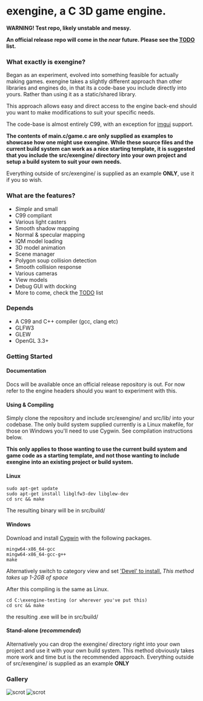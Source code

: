 # exengine, a C 3D game engine.
**WARNING! Test repo, likely unstable and messy.**

**An official release repo will come in the *near* future.  Please see the [TODO](TODO.md) list.**

### What exactly is exengine?
Began as an experiment, evolved into something feasible for actually making games.  exengine takes a slightly
different approach than other libraries and engines do, in that its a code-base you include directly into yours.  Rather than using it as a static/shared library.

This approach allows easy and direct access to the engine back-end should you want to make modifications to suit your specific needs.

The code-base is almost entirely C99, with an exception for [imgui](https://github.com/ocornut/imgui) support.

**The contents of main.c/game.c are only supplied as examples to showcase how one might use exengine.  While these source files and the current build system can work as a nice starting template, it is suggested that you include the src/exengine/ directory into your own project and setup a build system to suit your own needs.**

Everything outside of src/exengine/ is supplied as an example **ONLY**, use it if you so wish.

### What are the features?
* *Simple* and small
* C99 compliant
* Various light casters
* Smooth shadow mapping
* Normal & specular mapping
* IQM model loading
* 3D model animation
* Scene manager
* Polygon soup collision detection
* Smooth collision response
* Various cameras
* View models
* Debug GUI with docking
* More to come, check the [TODO](TODO.md) list

### Depends
* A C99 and C++ compiler (gcc, clang etc)
* GLFW3
* GLEW
* OpenGL 3.3+

### Getting Started
#### Documentation
Docs will be available once an official release repository is out.  For now refer to the engine headers should you want to experiment with this.

#### Using & Compiling

Simply clone the repository and include src/exengine/ and src/lib/ into your codebase.  The only build system supplied currently is a Linux makefile, for those on Windows you'll need to use Cygwin.  See compilation instructions below.

**This only applies to those wanting to use the current build system and game code as a starting template, and not those wanting to include exengine into an existing project or build system.**

#### Linux

````
sudo apt-get update
sudo apt-get install libglfw3-dev libglew-dev
cd src && make
````

The resulting binary will be in src/build/

#### Windows

Download and install [Cygwin](https://www.cygwin.com/) with the following packages.

````
mingw64-x86_64-gcc
mingw64-x86_64-gcc-g++
make
````

Alternatively switch to category view and set ['Devel' to install.](https://i.stack.imgur.com/2uzkB.jpg)  *This method takes up 1-2GB of space*

After this compiling is the same as Linux.

````
cd C:\exengine-testing (or wherever you've put this)
cd src && make
````

the resulting .exe will be in src/build/

#### Stand-alone (*recommended*)

Alternatively you can drop the exengine/ directory right into your own project and use it with your own build system.  This method obviously takes more work and time but is the recommended approach.  Everything outside of src/exengine/ is supplied as an example **ONLY**

### Gallery
![scrot](http://i.imgur.com/4NGlapU.png)
![scrot](http://i.imgur.com/H1pMBXI.png)
